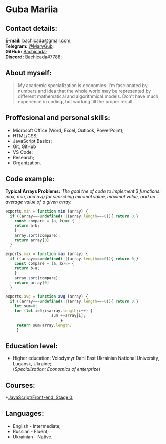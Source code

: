 # Guba Mariia

## Contact details:
**E-mail:** bachicada@gmail.com;\
**Telegram:** [@MaryGub](https://t.me/MaryGub);\
**GitHub:** [Bachicada](https://github.com/Bachicada);\
**Discord:** Bachicada#7788;

## About myself: 
> My academic specialization is economics. I'm fascionated by numbers and idea that the whole world may be represented by different mathematical and algorithmical models. Don't have much experience in coding, but working till the proper result.

## Proffesional and personal skills:
* Microsoft Office (Word, Excel, Outlook, PowerPoint);
* HTML/CSS;
* JavaScript Basics;
* Git, GitHub
* VS Code;
* Research;
* Organization.

## Code example:
**Typical Arrays Problems:**
*The goal the of code to implement 3 functions: max, min, and avg for searching minimal value, maximal value, and an average value of a given array.*
```javascript
exports.min = function min (array) {
  if ((array===undefined)||(array.length===0)){ return 0;}
    const compare = (a, b)=> {
    return a-b;
    }
    array.sort(compare);
    return array[0]
  }

exports.max = function max (array) {
  if ((array===undefined)||(array.length===0)){ return 0;}
    const compare = (a, b)=> {
    return b-a;
    }
    array.sort(compare);
    return array[0]
  }

exports.avg = function avg (array) {
  if ((array===undefined)||(array.length===0)){ return 0;}
    let sum=0;
    for (let i=0;i<array.length;i++) {
                    sum +=array[i];
                        }
     return sum/array.length;
     }
```
## Education level:
- Higher education: Volodymyr Dahl East Ukrainian National University, Lugansk, Ukraine;\
(*Specialization: Economics of enterprize*)

## Courses:
*[JavaScript/Front-end. Stage 0](https://rs.school/js-stage0/);

## Languages:
* English - Intermediate;
* Russian - Fluent;
* Ukrainian - Native.
